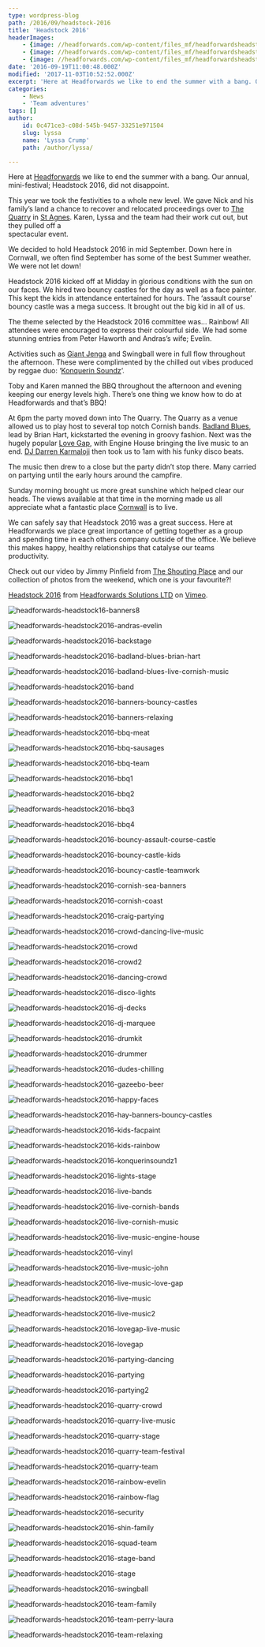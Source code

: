```yaml
---
type: wordpress-blog
path: /2016/09/headstock-2016
title: 'Headstock 2016'
headerImages:
    - {image: //headforwards.com/wp-content/files_mf/headforwardsheadstock16banners1.jpg, text: ""}
    - {image: //headforwards.com/wp-content/files_mf/headforwardsheadstock16socialising.jpg, text: ""}
    - {image: //headforwards.com/wp-content/files_mf/headforwardsheadstock2016quarrylivemusic.jpg, text: ""}
date: '2016-09-19T11:00:48.000Z'
modified: '2017-11-03T10:52:52.000Z'
excerpt: 'Here at Headforwards we like to end the summer with a bang. Our annual, mini-festival; Headstock 2016, did not disappoint. This year we took the festivities to a whole new level. We gave Nick and his family’s land a chance to recover and relocated proceedings over to The Quarry in St Agnes. Karen, Lyssa and …'
categories:
    - News
    - 'Team adventures'
tags: []
author:
    id: 0c471ce3-c08d-545b-9457-33251e971504
    slug: lyssa
    name: 'Lyssa Crump'
    path: /author/lyssa/

---
```

Here at [Headforwards](https://www.headforwards.com/) we like to end the summer with a bang. Our annual, mini-festival; Headstock 2016, did not disappoint.

This year we took the festivities to a whole new level. We gave Nick and his family’s land a chance to recover and relocated proceedings over to [The Quarry](http://www.geograph.org.uk/photo/3211238) in [St Agnes](http://www.st-agnes.com/). Karen, Lyssa and the team had their work cut out, but they pulled off a  
spectacular event.

We decided to hold Headstock 2016 in mid September. Down here in Cornwall, we often find September has some of the best Summer weather. We were not let down!

Headstock 2016 kicked off at Midday in glorious conditions with the sun on our faces. We hired two bouncy castles for the day as well as a face painter. This kept the kids in attendance entertained for hours. The ‘assault course’ bouncy castle was a mega success. It brought out the big kid in all of us.

The theme selected by the Headstock 2016 committee was… Rainbow! All attendees were encouraged to express their colourful side. We had some stunning entries from Peter Haworth and Andras’s wife; Evelin.

Activities such as [Giant Jenga](http://www.jenga.com/) and Swingball were in full flow throughout the afternoon. These were complimented by the chilled out vibes produced by reggae duo: ‘[Konquerin Soundz](https://www.facebook.com/Konquerin-soundz-649466558406799/)‘.

Toby and Karen manned the BBQ throughout the afternoon and evening keeping our energy levels high. There’s one thing we know how to do at Headforwards and that’s BBQ!

At 6pm the party moved down into The Quarry. The Quarry as a venue allowed us to play host to several top notch Cornish bands. [Badland Blues](https://www.facebook.com/badlandsblues/), lead by Brian Hart, kickstarted the evening in groovy fashion. Next was the hugely popular [Love Gap](https://www.facebook.com/Love-Gap-128167490576442/), with Engine House bringing the live music to an end. [DJ Darren Karmaloji](https://www.facebook.com/KARMALOJl) then took us to 1am with his funky disco beats.

The music then drew to a close but the party didn’t stop there. Many carried on partying until the early hours around the campfire.

Sunday morning brought us more great sunshine which helped clear our heads. The views available at that time in the morning made us all appreciate what a fantastic place [Cornwall](http://www.cornwalls.co.uk/top_ten/beaches.htm) is to live.

We can safely say that Headstock 2016 was a great success. Here at Headforwards we place great importance of getting together as a group and spending time in each others company outside of the office. We believe this makes happy, healthy relationships that catalyse our teams productivity.

Check out our video by Jimmy Pinfield from [The Shouting Place](http://theshoutingplace.co.uk/) and our collection of photos from the weekend, which one is your favourite?!

[Headstock 2016](https://vimeo.com/185309557) from [Headforwards Solutions LTD](https://vimeo.com/headforwards) on [Vimeo](https://vimeo.com).

<section class="gallery">

![headforwards-headstock16-banners8](//headforwards.com/wp-content/uploads/2016/10/Headforwards-Headstock16-Banners8.jpg)

![headforwards-headstock2016-andras-evelin](//headforwards.com/wp-content/uploads/2016/10/Headforwards-Headstock2016-Andras-Evelin.jpg)

![headforwards-headstock2016-backstage](//headforwards.com/wp-content/uploads/2016/10/Headforwards-Headstock2016-Backstage.jpg)

![headforwards-headstock2016-badland-blues-brian-hart](//headforwards.com/wp-content/uploads/2016/10/Headforwards-Headstock2016-Badland-Blues-Brian-Hart.jpg)

![headforwards-headstock2016-badland-blues-live-cornish-music](//headforwards.com/wp-content/uploads/2016/10/Headforwards-Headstock2016-Badland-Blues-Live-Cornish-Music.jpg)

![headforwards-headstock2016-band](//headforwards.com/wp-content/uploads/2016/10/Headforwards-Headstock2016-Band.jpg)

![headforwards-headstock2016-banners-bouncy-castles](//headforwards.com/wp-content/uploads/2016/10/Headforwards-Headstock2016-Banners-Bouncy-Castles.jpg)

![headforwards-headstock2016-banners-relaxing](//headforwards.com/wp-content/uploads/2016/10/Headforwards-Headstock2016-Banners-Relaxing.jpg)

![headforwards-headstock2016-bbq-meat](//headforwards.com/wp-content/uploads/2016/10/Headforwards-Headstock2016-BBQ-Meat.jpg)

![headforwards-headstock2016-bbq-sausages](//headforwards.com/wp-content/uploads/2016/10/Headforwards-Headstock2016-BBQ-Sausages.jpg)

![headforwards-headstock2016-bbq-team](//headforwards.com/wp-content/uploads/2016/10/Headforwards-Headstock2016-BBQ-Team.jpg)

![headforwards-headstock2016-bbq1](//headforwards.com/wp-content/uploads/2016/10/Headforwards-Headstock2016-BBQ1.jpg)

![headforwards-headstock2016-bbq2](//headforwards.com/wp-content/uploads/2016/10/Headforwards-Headstock2016-BBQ2.jpg)

![headforwards-headstock2016-bbq3](//headforwards.com/wp-content/uploads/2016/10/Headforwards-Headstock2016-BBQ3.jpg)

![headforwards-headstock2016-bbq4](//headforwards.com/wp-content/uploads/2016/10/Headforwards-Headstock2016-BBQ4.jpg)

![headforwards-headstock2016-bouncy-assault-course-castle](//headforwards.com/wp-content/uploads/2016/10/Headforwards-Headstock2016-Bouncy-Assault-Course-Castle.jpg)

![headforwards-headstock2016-bouncy-castle-kids](//headforwards.com/wp-content/uploads/2016/10/Headforwards-Headstock2016-Bouncy-Castle-Kids.jpg)

![headforwards-headstock2016-bouncy-castle-teamwork](//headforwards.com/wp-content/uploads/2016/10/Headforwards-Headstock2016-Bouncy-Castle-Teamwork.jpg)

![headforwards-headstock2016-cornish-sea-banners](//headforwards.com/wp-content/uploads/2016/10/Headforwards-Headstock2016-Cornish-Sea-Banners.jpg)

![headforwards-headstock2016-cornish-coast](//headforwards.com/wp-content/uploads/2016/10/Headforwards-Headstock2016-Cornish-Coast.jpg)

![headforwards-headstock2016-craig-partying](//headforwards.com/wp-content/uploads/2016/10/Headforwards-Headstock2016-Craig-Partying.jpg)

![headforwards-headstock2016-crowd-dancing-live-music](//headforwards.com/wp-content/uploads/2016/10/Headforwards-Headstock2016-Crowd-Dancing-Live-Music.jpg)

![headforwards-headstock2016-crowd](//headforwards.com/wp-content/uploads/2016/10/Headforwards-Headstock2016-Crowd.jpg)

![headforwards-headstock2016-crowd2](//headforwards.com/wp-content/uploads/2016/10/Headforwards-Headstock2016-Crowd2.jpg)

![headforwards-headstock2016-dancing-crowd](//headforwards.com/wp-content/uploads/2016/10/Headforwards-Headstock2016-Dancing-Crowd.jpg)

![headforwards-headstock2016-disco-lights](//headforwards.com/wp-content/uploads/2016/10/Headforwards-Headstock2016-Disco-lights.jpg)

![headforwards-headstock2016-dj-decks](//headforwards.com/wp-content/uploads/2016/10/Headforwards-Headstock2016-DJ-Decks.jpg)

![headforwards-headstock2016-dj-marquee](//headforwards.com/wp-content/uploads/2016/10/Headforwards-Headstock2016-DJ-Marquee.jpg)

![headforwards-headstock2016-drumkit](//headforwards.com/wp-content/uploads/2016/10/Headforwards-Headstock2016-Drumkit.jpg)

![headforwards-headstock2016-drummer](//headforwards.com/wp-content/uploads/2016/10/Headforwards-Headstock2016-Drummer.jpg)

![headforwards-headstock2016-dudes-chilling](//headforwards.com/wp-content/uploads/2016/10/Headforwards-Headstock2016-Dudes-Chilling.jpg)

![headforwards-headstock2016-gazeebo-beer](//headforwards.com/wp-content/uploads/2016/10/Headforwards-Headstock2016-Gazeebo-Beer.jpg)

![headforwards-headstock2016-happy-faces](//headforwards.com/wp-content/uploads/2016/10/Headforwards-Headstock2016-Happy-Faces.jpg)

![headforwards-headstock2016-hay-banners-bouncy-castles](//headforwards.com/wp-content/uploads/2016/10/Headforwards-Headstock2016-Hay-Banners-Bouncy-Castles.jpg)

![headforwards-headstock2016-kids-facpaint](//headforwards.com/wp-content/uploads/2016/10/Headforwards-Headstock2016-Kids-FacPaint.jpg)

![headforwards-headstock2016-kids-rainbow](//headforwards.com/wp-content/uploads/2016/10/Headforwards-Headstock2016-Kids-Rainbow.jpg)

![headforwards-headstock2016-konquerinsoundz1](//headforwards.com/wp-content/uploads/2016/10/Headforwards-Headstock2016-KonquerinSoundz1.jpg)

![headforwards-headstock2016-lights-stage](//headforwards.com/wp-content/uploads/2016/10/Headforwards-Headstock2016-Lights-Stage.jpg)

![headforwards-headstock2016-live-bands](//headforwards.com/wp-content/uploads/2016/10/Headforwards-Headstock2016-Live-Bands.jpg)

![headforwards-headstock2016-live-cornish-bands](//headforwards.com/wp-content/uploads/2016/10/Headforwards-Headstock2016-Live-Cornish-Bands.jpg)

![headforwards-headstock2016-live-cornish-music](//headforwards.com/wp-content/uploads/2016/10/Headforwards-Headstock2016-Live-Cornish-Music.jpg)

![headforwards-headstock2016-live-music-engine-house](//headforwards.com/wp-content/uploads/2016/10/Headforwards-Headstock2016-Live-Music-Engine-House.jpg)

![headforwards-headstock2016-vinyl](//headforwards.com/wp-content/uploads/2016/10/Headforwards-Headstock2016-Vinyl.jpg)

![headforwards-headstock2016-live-music-john](//headforwards.com/wp-content/uploads/2016/10/Headforwards-Headstock2016-Live-Music-John.jpg)

![headforwards-headstock2016-live-music-love-gap](//headforwards.com/wp-content/uploads/2016/10/Headforwards-Headstock2016-Live-Music-Love-Gap.jpg)

![headforwards-headstock2016-live-music](//headforwards.com/wp-content/uploads/2016/10/Headforwards-Headstock2016-Live-Music.jpg)

![headforwards-headstock2016-live-music2](//headforwards.com/wp-content/uploads/2016/10/Headforwards-Headstock2016-Live-Music2.jpg)

![headforwards-headstock2016-lovegap-live-music](//headforwards.com/wp-content/uploads/2016/10/Headforwards-Headstock2016-LoveGap-Live-Music.jpg)

![headforwards-headstock2016-lovegap](//headforwards.com/wp-content/uploads/2016/10/Headforwards-Headstock2016-LoveGap.jpg)

![headforwards-headstock2016-partying-dancing](//headforwards.com/wp-content/uploads/2016/10/Headforwards-Headstock2016-Partying-Dancing.jpg)

![headforwards-headstock2016-partying](//headforwards.com/wp-content/uploads/2016/10/Headforwards-Headstock2016-Partying.jpg)

![headforwards-headstock2016-partying2](//headforwards.com/wp-content/uploads/2016/10/Headforwards-Headstock2016-Partying2.jpg)

![headforwards-headstock2016-quarry-crowd](//headforwards.com/wp-content/uploads/2016/10/Headforwards-Headstock2016-Quarry-Crowd.jpg)

![headforwards-headstock2016-quarry-live-music](//headforwards.com/wp-content/uploads/2016/10/Headforwards-Headstock2016-Quarry-Live-Music.jpg)

![headforwards-headstock2016-quarry-stage](//headforwards.com/wp-content/uploads/2016/10/Headforwards-Headstock2016-Quarry-Stage.jpg)

![headforwards-headstock2016-quarry-team-festival](//headforwards.com/wp-content/uploads/2016/10/Headforwards-Headstock2016-Quarry-Team-Festival.jpg)

![headforwards-headstock2016-quarry-team](//headforwards.com/wp-content/uploads/2016/10/Headforwards-Headstock2016-Quarry-Team.jpg)

![headforwards-headstock2016-rainbow-evelin](//headforwards.com/wp-content/uploads/2016/10/Headforwards-Headstock2016-Rainbow-Evelin.jpg)

![headforwards-headstock2016-rainbow-flag](//headforwards.com/wp-content/uploads/2016/10/Headforwards-Headstock2016-Rainbow-Flag.jpg)

![headforwards-headstock2016-security](//headforwards.com/wp-content/uploads/2016/10/Headforwards-Headstock2016-Security.jpg)

![headforwards-headstock2016-shin-family](//headforwards.com/wp-content/uploads/2016/10/Headforwards-Headstock2016-Shin-Family.jpg)

![headforwards-headstock2016-squad-team](//headforwards.com/wp-content/uploads/2016/10/Headforwards-Headstock2016-Squad-Team.jpg)

![headforwards-headstock2016-stage-band](//headforwards.com/wp-content/uploads/2016/10/Headforwards-Headstock2016-Stage-Band.jpg)

![headforwards-headstock2016-stage](//headforwards.com/wp-content/uploads/2016/10/Headforwards-Headstock2016-Stage.jpg)

![headforwards-headstock2016-swingball](//headforwards.com/wp-content/uploads/2016/10/Headforwards-Headstock2016-Swingball.jpg)

![headforwards-headstock2016-team-family](//headforwards.com/wp-content/uploads/2016/10/Headforwards-Headstock2016-Team-Family.jpg)

![headforwards-headstock2016-team-perry-laura](//headforwards.com/wp-content/uploads/2016/10/Headforwards-Headstock2016-Team-Perry-Laura.jpg)

![headforwards-headstock2016-team-relaxing](//headforwards.com/wp-content/uploads/2016/10/Headforwards-Headstock2016-Team-Relaxing.jpg)

</section>

